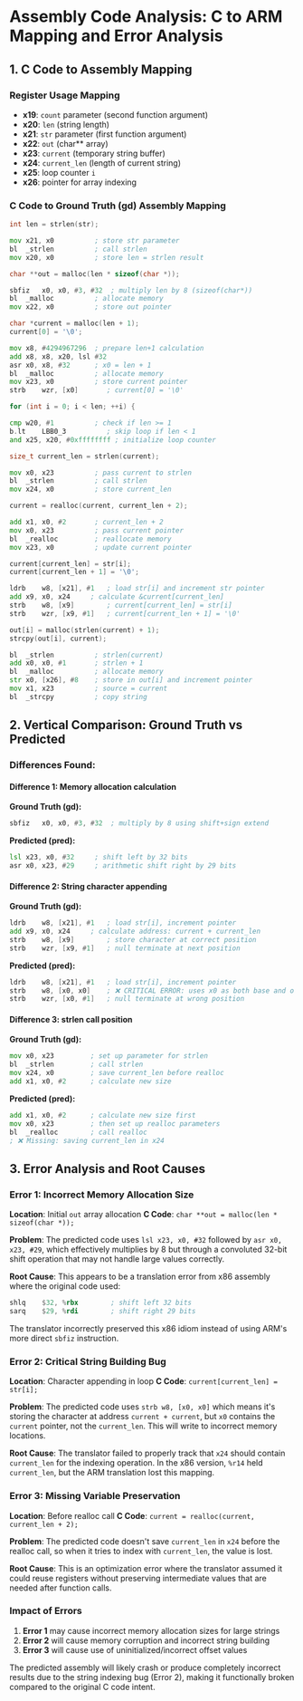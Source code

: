 # Assembly Code Analysis: C to ARM Mapping and Error Analysis

## 1. C Code to Assembly Mapping

### Register Usage Mapping
- **x19**: `count` parameter (second function argument)
- **x20**: `len` (string length)
- **x21**: `str` parameter (first function argument)
- **x22**: `out` (char** array)
- **x23**: `current` (temporary string buffer)
- **x24**: `current_len` (length of current string)
- **x25**: loop counter `i`
- **x26**: pointer for array indexing

### C Code to Ground Truth (gd) Assembly Mapping

```c
int len = strlen(str);
```
```asm
mov	x21, x0          ; store str parameter
bl	_strlen          ; call strlen
mov	x20, x0          ; store len = strlen result
```

```c
char **out = malloc(len * sizeof(char *));
```
```asm
sbfiz	x0, x0, #3, #32  ; multiply len by 8 (sizeof(char*))
bl	_malloc          ; allocate memory
mov	x22, x0          ; store out pointer
```

```c
char *current = malloc(len + 1);
current[0] = '\0';
```
```asm
mov	x8, #4294967296  ; prepare len+1 calculation
add	x8, x8, x20, lsl #32
asr	x0, x8, #32      ; x0 = len + 1
bl	_malloc          ; allocate memory
mov	x23, x0          ; store current pointer
strb	wzr, [x0]       ; current[0] = '\0'
```

```c
for (int i = 0; i < len; ++i) {
```
```asm
cmp	w20, #1          ; check if len >= 1
b.lt	LBB0_3          ; skip loop if len < 1
and	x25, x20, #0xffffffff ; initialize loop counter
```

```c
size_t current_len = strlen(current);
```
```asm
mov	x0, x23          ; pass current to strlen
bl	_strlen          ; call strlen
mov	x24, x0          ; store current_len
```

```c
current = realloc(current, current_len + 2);
```
```asm
add	x1, x0, #2       ; current_len + 2
mov	x0, x23          ; pass current pointer
bl	_realloc         ; reallocate memory
mov	x23, x0          ; update current pointer
```

```c
current[current_len] = str[i];
current[current_len + 1] = '\0';
```
```asm
ldrb	w8, [x21], #1   ; load str[i] and increment str pointer
add	x9, x0, x24     ; calculate &current[current_len]
strb	w8, [x9]        ; current[current_len] = str[i]
strb	wzr, [x9, #1]   ; current[current_len + 1] = '\0'
```

```c
out[i] = malloc(strlen(current) + 1);
strcpy(out[i], current);
```
```asm
bl	_strlen          ; strlen(current)
add	x0, x0, #1       ; strlen + 1
bl	_malloc          ; allocate memory
str	x0, [x26], #8    ; store in out[i] and increment pointer
mov	x1, x23          ; source = current
bl	_strcpy          ; copy string
```

## 2. Vertical Comparison: Ground Truth vs Predicted

### Differences Found:

#### **Difference 1: Memory allocation calculation**
**Ground Truth (gd):**
```asm
sbfiz	x0, x0, #3, #32  ; multiply by 8 using shift+sign extend
```

**Predicted (pred):**
```asm
lsl	x23, x0, #32     ; shift left by 32 bits
asr	x0, x23, #29     ; arithmetic shift right by 29 bits
```

#### **Difference 2: String character appending**
**Ground Truth (gd):**
```asm
ldrb	w8, [x21], #1   ; load str[i], increment pointer
add	x9, x0, x24     ; calculate address: current + current_len
strb	w8, [x9]        ; store character at correct position
strb	wzr, [x9, #1]   ; null terminate at next position
```

**Predicted (pred):**
```asm
ldrb	w8, [x21], #1   ; load str[i], increment pointer  
strb	w8, [x0, x0]    ; ❌ CRITICAL ERROR: uses x0 as both base and offset
strb	wzr, [x0, #1]   ; null terminate at wrong position
```

#### **Difference 3: strlen call position**
**Ground Truth (gd):**
```asm
mov	x0, x23         ; set up parameter for strlen
bl	_strlen         ; call strlen
mov	x24, x0         ; save current_len before realloc
add	x1, x0, #2      ; calculate new size
```

**Predicted (pred):**
```asm
add	x1, x0, #2      ; calculate new size first
mov	x0, x23         ; then set up realloc parameters
bl	_realloc        ; call realloc
; ❌ Missing: saving current_len in x24
```

## 3. Error Analysis and Root Causes

### **Error 1: Incorrect Memory Allocation Size**
**Location**: Initial `out` array allocation
**C Code**: `char **out = malloc(len * sizeof(char *));`

**Problem**: The predicted code uses `lsl x23, x0, #32` followed by `asr x0, x23, #29`, which effectively multiplies by 8 but through a convoluted 32-bit shift operation that may not handle large values correctly.

**Root Cause**: This appears to be a translation error from x86 assembly where the original code used:
```asm
shlq	$32, %rbx        ; shift left 32 bits  
sarq	$29, %rdi        ; shift right 29 bits
```
The translator incorrectly preserved this x86 idiom instead of using ARM's more direct `sbfiz` instruction.

### **Error 2: Critical String Building Bug** 
**Location**: Character appending in loop
**C Code**: `current[current_len] = str[i];`

**Problem**: The predicted code uses `strb w8, [x0, x0]` which means it's storing the character at address `current + current`, but `x0` contains the `current` pointer, not the `current_len`. This will write to incorrect memory locations.

**Root Cause**: The translator failed to properly track that `x24` should contain `current_len` for the indexing operation. In the x86 version, `%r14` held `current_len`, but the ARM translation lost this mapping.

### **Error 3: Missing Variable Preservation**
**Location**: Before realloc call
**C Code**: `current = realloc(current, current_len + 2);`

**Problem**: The predicted code doesn't save `current_len` in `x24` before the realloc call, so when it tries to index with `current_len`, the value is lost.

**Root Cause**: This is an optimization error where the translator assumed it could reuse registers without preserving intermediate values that are needed after function calls.

### **Impact of Errors**
1. **Error 1** may cause incorrect memory allocation sizes for large strings
2. **Error 2** will cause memory corruption and incorrect string building
3. **Error 3** will cause use of uninitialized/incorrect offset values

The predicted assembly will likely crash or produce completely incorrect results due to the string indexing bug (Error 2), making it functionally broken compared to the original C code intent.
